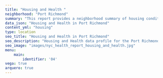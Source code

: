 ```yaml
---
title: "Housing and Health "
neighborhood: "Port Richmond"
summary: "This report provides a neighborhood summary of housing conditions and related health outcomes. It also describes population characteristics that can increase vulnerability to housing hazards."
data_json: "Housing and Health in Port Richmond"
content_yml: "housing"
type: location
seo_title: "Housing and Health in Port Richmond"
seo_description: "Housing and Health data profile for the Port Richmond neighborhood of NYC."
seo_image: "images/nyc_health_report_housing_and_health.jpg"
menu:
    main:
        identifier: '04'
vega: true
arquero: true
---
```

